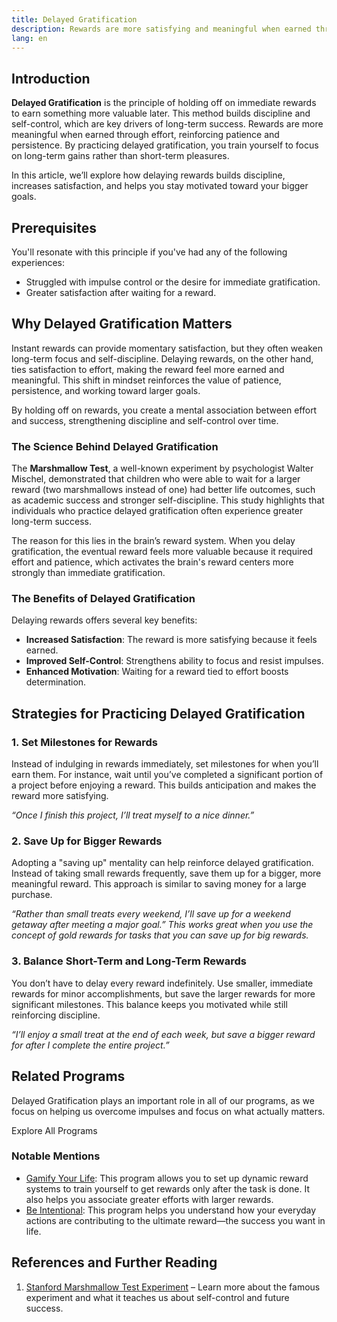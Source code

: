 ```yaml
---
title: Delayed Gratification
description: Rewards are more satisfying and meaningful when earned through effort. Learn how delaying rewards reinforces discipline and builds long-term success.
lang: en
---
```


## Introduction

**Delayed Gratification** is the principle of holding off on immediate rewards to earn something more valuable later. This method builds discipline and self-control, which are key drivers of long-term success. Rewards are more meaningful when earned through effort, reinforcing patience and persistence. By practicing delayed gratification, you train yourself to focus on long-term gains rather than short-term pleasures.

In this article, we’ll explore how delaying rewards builds discipline, increases satisfaction, and helps you stay motivated toward your bigger goals.

## Prerequisites

You'll resonate with this principle if you've had any of the following experiences:
- Struggled with impulse control or the desire for immediate gratification.
- Greater satisfaction after waiting for a reward.

## Why Delayed Gratification Matters

Instant rewards can provide momentary satisfaction, but they often weaken long-term focus and self-discipline. Delaying rewards, on the other hand, ties satisfaction to effort, making the reward feel more earned and meaningful. This shift in mindset reinforces the value of patience, persistence, and working toward larger goals.

By holding off on rewards, you create a mental association between effort and success, strengthening discipline and self-control over time. 

### The Science Behind Delayed Gratification

The **Marshmallow Test**, a well-known experiment by psychologist Walter Mischel, demonstrated that children who were able to wait for a larger reward (two marshmallows instead of one) had better life outcomes, such as academic success and stronger self-discipline. This study highlights that individuals who practice delayed gratification often experience greater long-term success.

The reason for this lies in the brain’s reward system. When you delay gratification, the eventual reward feels more valuable because it required effort and patience, which activates the brain's reward centers more strongly than immediate gratification.

### The Benefits of Delayed Gratification

Delaying rewards offers several key benefits:
- **Increased Satisfaction**: The reward is more satisfying because it feels earned.
- **Improved Self-Control**: Strengthens ability to focus and resist impulses.
- **Enhanced Motivation**: Waiting for a reward tied to effort boosts determination.

## Strategies for Practicing Delayed Gratification

### 1. Set Milestones for Rewards

Instead of indulging in rewards immediately, set milestones for when you’ll earn them. For instance, wait until you’ve completed a significant portion of a project before enjoying a reward. This builds anticipation and makes the reward more satisfying.

_“Once I finish this project, I’ll treat myself to a nice dinner.”_

### 2. Save Up for Bigger Rewards

Adopting a "saving up" mentality can help reinforce delayed gratification. Instead of taking small rewards frequently, save them up for a bigger, more meaningful reward. This approach is similar to saving money for a large purchase.

_“Rather than small treats every weekend, I’ll save up for a weekend getaway after meeting a major goal.”  This works great when you use the concept of gold rewards for tasks that you can save up for big rewards._

### 3. Balance Short-Term and Long-Term Rewards

You don’t have to delay every reward indefinitely. Use smaller, immediate rewards for minor accomplishments, but save the larger rewards for more significant milestones. This balance keeps you motivated while still reinforcing discipline.

_“I’ll enjoy a small treat at the end of each week, but save a bigger reward for after I complete the entire project.”_

## Related Programs

Delayed Gratification plays an important role in all of our programs, as we focus on helping us overcome impulses and focus on what actually matters.

<ButtonLink to="/unlock-your-potential/programs">Explore All Programs</ButtonLink>

### Notable Mentions

- [Gamify Your Life](/unlock-your-potential/programs/gamify-your-life): This program allows you to set up dynamic reward systems to train yourself to get rewards only after the task is done. It also helps you associate greater efforts with larger rewards.
- [Be Intentional](/unlock-your-potential/programs/be-intentional): This program helps you understand how your everyday actions are contributing to the ultimate reward—the success you want in life.

## References and Further Reading

1. [Stanford Marshmallow Test Experiment](https://www.simplypsychology.org/marshmallow-test.html) – Learn more about the famous experiment and what it teaches us about self-control and future success.